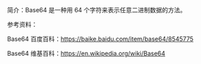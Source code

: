 简介：Base64 是一种用 64 个字符来表示任意二进制数据的方法。

参考资料：

Base64 百度百科：https://baike.baidu.com/item/base64/8545775

Base64 维基百科：https://en.wikipedia.org/wiki/Base64